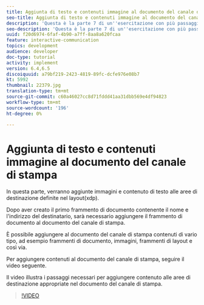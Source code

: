 ```yaml
---
title: Aggiunta di testo e contenuti immagine al documento del canale di stampa
seo-title: Aggiunta di testo e contenuti immagine al documento del canale di stampa
description: 'Questa è la parte 7 di un''esercitazione con più passaggi per la creazione del primo documento di comunicazione interattiva. In questa parte, verranno aggiunte immagini e contenuto di testo alle aree di destinazione definite nel layout(xdp). '
seo-description: 'Questa è la parte 7 di un''esercitazione con più passaggi per la creazione del primo documento di comunicazione interattiva. In questa parte, verranno aggiunte immagini e contenuto di testo alle aree di destinazione definite nel layout(xdp). '
uuid: f20d6974-6faf-4b90-a7ff-8aa8a620fcaa
feature: interactive-communication
topics: development
audience: developer
doc-type: tutorial
activity: implement
version: 6.4,6.5
discoiquuid: a79bf219-2423-4819-89fc-dcfe976e08b7
kt: 5992
thumbnail: 22379.jpg
translation-type: tm+mt
source-git-commit: c60a46027cc8d71fddd41aa31dbb569e4df94823
workflow-type: tm+mt
source-wordcount: '196'
ht-degree: 0%

---
```



# Aggiunta di testo e contenuti immagine al documento del canale di stampa

In questa parte, verranno aggiunte immagini e contenuto di testo alle aree di destinazione definite nel layout(xdp).

Dopo aver creato il primo frammento di documento contenente il nome e l&#39;indirizzo del destinatario, sarà necessario aggiungere il frammento di documento al documento del canale di stampa.

È possibile aggiungere al documento del canale di stampa contenuti di vario tipo, ad esempio frammenti di documento, immagini, frammenti di layout e così via.

Per aggiungere contenuti al documento del canale di stampa, seguire il video seguente.

Il video illustra i passaggi necessari per aggiungere contenuto alle aree di destinazione appropriate nel documento del canale di stampa.

>[!VIDEO](https://video.tv.adobe.com/v/22379t2/?quality=9&learn=on)

